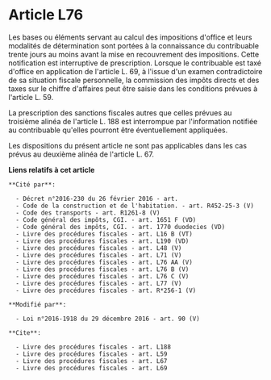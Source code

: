 # Article L76

Les bases ou éléments servant au calcul des impositions d'office et leurs modalités de détermination sont portées à la
connaissance du contribuable trente jours au moins avant la mise en recouvrement des impositions. Cette notification est
interruptive de prescription. Lorsque le contribuable est taxé d'office en application de l'article L. 69, à l'issue d'un
examen contradictoire de sa situation fiscale personnelle, la commission des impôts directs et des taxes sur le chiffre
d'affaires peut être saisie dans les conditions prévues à l'article L. 59. 

La prescription des sanctions fiscales autres que celles prévues au troisième alinéa de l'article L. 188 est interrompue par
l'information notifiée au contribuable qu'elles pourront être éventuellement appliquées. 

Les dispositions du présent article ne sont pas applicables dans les cas prévus au deuxième alinéa de l'article L. 67.

**Liens relatifs à cet article**

	**Cité par**:

	  - Décret n°2016-230 du 26 février 2016 - art.
	  - Code de la construction et de l'habitation. - art. R452-25-3 (V)
	  - Code des transports - art. R1261-8 (V)
	  - Code général des impôts, CGI. - art. 1651 F (VD)
	  - Code général des impôts, CGI. - art. 1770 duodecies (VD)
	  - Livre des procédures fiscales - art. L16 B (VT)
	  - Livre des procédures fiscales - art. L190 (VD)
	  - Livre des procédures fiscales - art. L48 (V)
	  - Livre des procédures fiscales - art. L71 (V)
	  - Livre des procédures fiscales - art. L76 AA (V)
	  - Livre des procédures fiscales - art. L76 B (V)
	  - Livre des procédures fiscales - art. L76 C (V)
	  - Livre des procédures fiscales - art. L77 (V)
	  - Livre des procédures fiscales - art. R*256-1 (V)

	**Modifié par**:

	  - Loi n°2016-1918 du 29 décembre 2016 - art. 90 (V)

	**Cite**:

	  - Livre des procédures fiscales - art. L188
	  - Livre des procédures fiscales - art. L59
	  - Livre des procédures fiscales - art. L67
	  - Livre des procédures fiscales - art. L69
